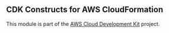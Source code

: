 ## CDK Constructs for AWS CloudFormation
This module is part of the [AWS Cloud Development Kit](https://github.com/awslabs/aws-cdk) project.